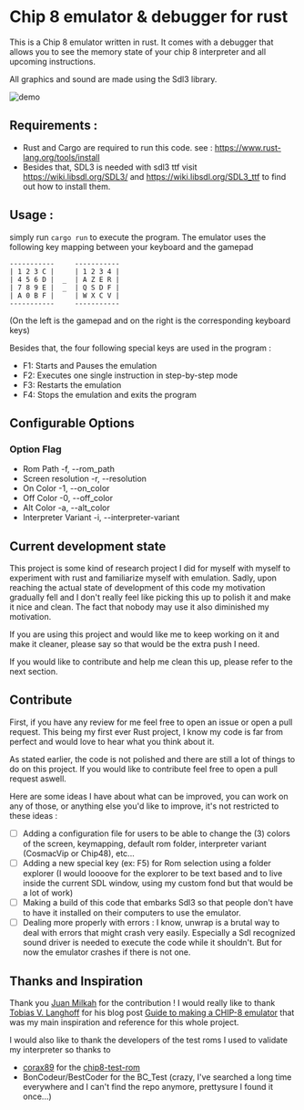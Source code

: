 # Chip 8 emulator & debugger for rust
This is a Chip 8 emulator written in rust. It comes with a debugger that allows you to see the memory state of your chip 8 interpreter and all upcoming instructions.

All graphics and sound are made using the Sdl3 library.

![demo](assets/chip8-demo.gif "Demo")

## Requirements :
* Rust and Cargo are required to run this code. see : https://www.rust-lang.org/tools/install 
* Besides that, SDL3 is needed with sdl3 ttf visit https://wiki.libsdl.org/SDL3/ and https://wiki.libsdl.org/SDL3_ttf to find out how to install them.

## Usage :
simply run `cargo run` to execute the program.
The emulator uses the following key mapping between your keyboard and 
the gamepad
```
-----------     -----------
| 1 2 3 C |     | 1 2 3 4 |
| 4 5 6 D |  _  | A Z E R |
| 7 8 9 E |  _  | Q S D F |
| A 0 B F |     | W X C V |
-----------     -----------
```
(On the left is the gamepad and on the right is the corresponding keyboard keys)

Besides that, the four following special keys are used in the program : 
* F1: Starts and Pauses the emulation
* F2: Executes one single instruction in step-by-step mode
* F3: Restarts the emulation
* F4: Stops the emulation and exits the program

## Configurable Options
### Option              Flag
- Rom Path              -f, --rom_path
- Screen resolution     -r, --resolution
- On Color              -1, --on_color
- Off Color             -0, --off_color
- Alt Color             -a, --alt_color
- Interpreter Variant   -i, --interpreter-variant

## Current development state
This project is some kind of research project I did for myself with myself to experiment with rust and familiarize myself with emulation.
Sadly, upon reaching the actual state of development of this code my motivation gradually fell and I don't really feel like picking this up to polish it and make it nice and clean. The fact that nobody may use it also diminished my motivation.

If you are using this project and would like me to keep working on it and make it cleaner, please say so that would be the extra push I need.

If you would like to contribute and help me clean this up, please refer to the next section.

## Contribute
First, if you have any review for me feel free to open an issue or open a pull request. This being my first ever Rust project, I know my code is far from perfect and would love to hear what you think about it.

As stated earlier, the code is not polished and there are still a lot of things to do on this project. If you would like to contribute feel free to open a pull request aswell. 

Here are some ideas I have about what can be improved, you can work on any of those, or anything else you'd like to improve, it's not restricted to these ideas : 
- [ ] Adding a configuration file for users to be able to change the (3) colors of the screen, keymapping, default rom folder, interpreter variant (CosmacVip or Chip48), etc...
- [ ] Adding a new special key (ex: F5) for Rom selection using a folder explorer (I would loooove for the explorer to be text based and to live inside the current SDL window, using my custom fond but that would be a lot of work)
- [ ] Making a build of this code that embarks Sdl3 so that people don't have to have it installed on their computers to use the emulator.
- [ ] Dealing more properly with errors : I know, unwrap is a brutal way to deal with errors that might crash very easily. Especially a Sdl recognized sound driver is needed to execute the code while it shouldn't. But for now the emulator crashes if there is not one.

## Thanks and Inspiration
Thank you [Juan Milkah](https://github.com/juanmilkah) for the contribution !
I would really like to thank [Tobias V. Langhoff](https://github.com/tobiasvl) for his blog post [Guide to making a CHIP-8 emulator](https://tobiasvl.github.io/blog/write-a-chip-8-emulator/) that was my main inspiration and reference for this whole project.

I would also like to thank the developers of the test roms I used to validate my interpreter so thanks to 
* [corax89](https://github.com/corax89) for the [chip8-test-rom](https://github.com/corax89/chip8-test-rom)
* BonCodeur/BestCoder for the BC_Test (crazy, I've searched a long time everywhere and I can't find the repo anymore, prettysure I found it once...)
